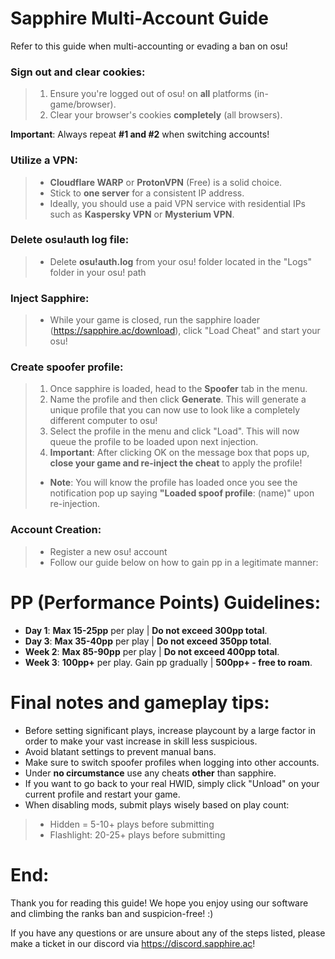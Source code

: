# Sapphire Multi-Account Guide

Refer to this guide when multi-accounting or evading a ban on osu!

### **Sign out and clear cookies**: 
> 1) Ensure you're logged out of osu! on **all** platforms (in-game/browser).
> 2) Clear your browser's cookies **completely** (all browsers).

**Important**: Always repeat **#1 and #2** when switching accounts!

### **Utilize a VPN**:
> - **Cloudflare WARP** or **ProtonVPN** (Free) is a solid choice.
> - Stick to **one server** for a consistent IP address.
> - Ideally, you should use a paid VPN service with residential IPs such as **Kaspersky VPN** or **Mysterium VPN**.

### **Delete osu!auth log file**:
> - Delete **osu!auth.log** from your osu! folder located in the "Logs" folder in your osu! path

### **Inject Sapphire**:
> - While your game is closed, run the sapphire loader (https://sapphire.ac/download), click "Load Cheat" and start your osu!

### **Create spoofer profile**:
> 1) Once sapphire is loaded, head to the **Spoofer** tab in the menu.
> 2) Name the profile and then click **Generate**. This will generate a unique profile that you can now use to look like a completely different computer to osu!
> 3) Select the profile in the menu and click "Load". This will now queue the profile to be loaded upon next injection.
> 4) **Important**: After clicking OK on the message box that pops up, **close your game and re-inject the cheat** to apply the profile!
> * **Note**: You will know the profile has loaded once you see the notification pop up saying **"Loaded spoof profile**: (name)" upon re-injection.

### **Account Creation**:
> - Register a new osu! account
> - Follow our guide below on how to gain pp in a legitimate manner:

# PP (Performance Points) Guidelines:
* **Day 1**: **Max 15-25pp** per play | **Do not exceed 300pp total**.
* **Day 3**: **Max 35-40pp** per play | **Do not exceed 350pp total**.
* **Week 2**: **Max 85-90pp** per play | **Do not exceed 400pp total**.
* **Week 3**: **100pp+** per play. Gain pp gradually | **500pp+ - free to roam**.

# Final notes and gameplay tips:
* Before setting significant plays, increase playcount by a large factor in order to make your vast increase in skill less suspicious.
* Avoid blatant settings to prevent manual bans.
* Make sure to switch spoofer profiles when logging into other accounts.
* Under **no circumstance** use any cheats **other** than sapphire.
* If you want to go back to your real HWID, simply click "Unload" on your current profile and restart your game.
* When disabling mods, submit plays wisely based on play count:
> * Hidden = 5-10+ plays before submitting
> * Flashlight: 20-25+ plays before submitting

# **End**: 
Thank you for reading this guide! We hope you enjoy using our software and climbing the ranks ban and suspicion-free! :)

If you have any questions or are unsure about any of the steps listed, please make a ticket in our discord via https://discord.sapphire.ac!
